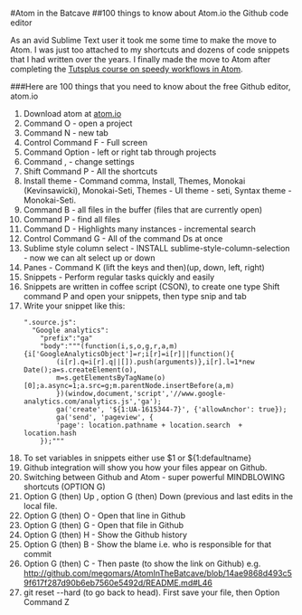 #Atom in the Batcave
##100 things to know about Atom.io the Github code editor

As an avid Sublime Text user it took me some time to make the move to Atom. I was just too attached to my shortcuts and dozens of code snippets that I had written over the years. I finally made the move to Atom after completing the [Tutsplus course on speedy workflows in Atom](https://code.tutsplus.com/courses/speedy-workflows-with-atom?ec_promo=teaser_post).

###Here are 100 things that you need to know about the free Github editor, atom.io

1. Download atom at [atom.io](http://atom.io)
2. Command O - open a project
3. Command N - new tab
4. Control Command F - Full screen
5. Command Option - left or right tab through projects
6. Command , - change settings
7. Shift Command P - All the shortcuts
8. Install theme - Command comma, Install, Themes, Monokai (Kevinsawicki), Monokai-Seti, Themes - UI theme - seti, Syntax theme - Monokai-Seti.
9. Command B - all files in the buffer (files that are currently open)
10. Command P - find all files
11. Command D - Highlights many instances - incremental search
12. Control Command G - All of the command Ds at once
13. Sublime style column select - INSTALL sublime-style-column-selection - now we can alt select up or down
14. Panes - Command K (lift the keys and then)(up, down, left, right)
15. Snippets - Perform regular tasks quickly and easily
16. Snippets are written in coffee script (CSON), to create one type Shift command P and open your snippets, then type snip and tab
17. Write your snippet like this:
    ```
    ".source.js":
      "Google analytics":
        "prefix":"ga"
        "body":"""(function(i,s,o,g,r,a,m){i['GoogleAnalyticsObject']=r;i[r]=i[r]||function(){
            (i[r].q=i[r].q||[]).push(arguments)},i[r].l=1*new Date();a=s.createElement(o),
            m=s.getElementsByTagName(o)[0];a.async=1;a.src=g;m.parentNode.insertBefore(a,m)
            })(window,document,'script','//www.google-analytics.com/analytics.js','ga');
            ga('create', '${1:UA-1615344-7}', {'allowAnchor': true});
            ga('send', 'pageview', {
            'page': location.pathname + location.search  + location.hash
        });"""
    ```
18. To set variables in snippets either use $1 or ${1:defaultname}
19. Github integration will show you how your files appear on Github.
20. Switching between Github and Atom - super powerful MINDBLOWING shortcuts (OPTION G)
21. Option G  (then) Up , option G (then) Down (previous and last edits in the local file.
22. Option G (then) O - Open that line in Github
23. Option G (then) G - Open that file in Github
24. Option G (then) H - Show the Github history
25. Option G (then) B - Show the blame i.e. who is responsible for that commit
25. Option G (then) C - Then paste (to show the link on Github) e.g. http://github.com/megomars/AtomInTheBatcave/blob/14ae9868d493c59f617f287d90b6eb7560e5492d/README.md#L46
26. git reset --hard (to go back to head). First save your file, then Option Command Z
